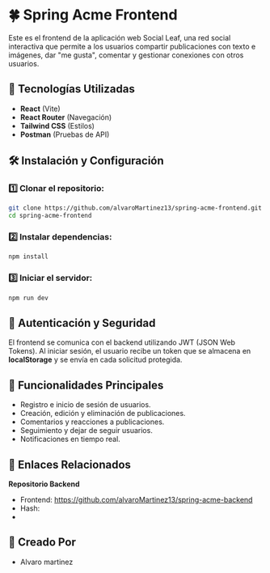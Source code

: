 
# 🍀 Spring Acme Frontend

Este es el frontend de la aplicación web Social Leaf, una red social interactiva que permite a los usuarios compartir publicaciones con texto e imágenes, dar "me gusta", comentar y gestionar conexiones con otros usuarios.

## 🚀 Tecnologías Utilizadas
- **React** (Vite)
- **React Router** (Navegación)
- **Tailwind CSS** (Estilos)
- **Postman** (Pruebas de API)

## 🛠 Instalación y Configuración

### 1️⃣ Clonar el repositorio:
```sh
git clone https://github.com/alvaroMartinez13/spring-acme-frontend.git
cd spring-acme-frontend
```
### 2️⃣ Instalar dependencias:
```sh
npm install

```

### 3️⃣ Iniciar el servidor:
```sh
npm run dev

```
## 🔑 Autenticación y Seguridad
El frontend se comunica con el backend utilizando JWT (JSON Web Tokens). Al iniciar sesión, el usuario recibe un token que se almacena en **localStorage** y se envía en cada solicitud protegida.

## 📌 Funcionalidades Principales
- Registro e inicio de sesión de usuarios.
- Creación, edición y eliminación de publicaciones.
- Comentarios y reacciones a publicaciones.
- Seguimiento y dejar de seguir usuarios.
- Notificaciones en tiempo real.

## 📌 Enlaces Relacionados
**Repositorio Backend**
- Frontend: https://github.com/alvaroMartinez13/spring-acme-backend
- Hash: 
- 
## 📒 Creado Por
- Alvaro martinez

